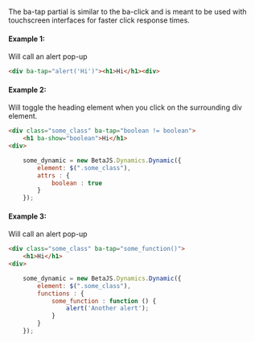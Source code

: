 The ba-tap partial is similar to the ba-click and is meant to be used with touchscreen interfaces for faster click response times.


#### Example 1:

Will call an alert pop-up


```html
<div ba-tap="alert('Hi')"><h1>Hi</h1><div>
```

#### Example 2:

Will toggle the heading element when you click on the surrounding div element.

```html
<div class="some_class" ba-tap="boolean != boolean">
    <h1 ba-show="boolean">Hi</h1>
<div>
```

```js
    some_dynamic = new BetaJS.Dynamics.Dynamic({
        element: $(".some_class"),
        attrs : {
            boolean : true
        }
    });
```

#### Example 3:

Will call an alert pop-up

```html
<div class="some_class" ba-tap="some_function()">
    <h1>Hi</h1>
<div>
```

```js
    some_dynamic = new BetaJS.Dynamics.Dynamic({
        element: $(".some_class"),
        functions : {
            some_function : function () {
                alert('Another alert');
            }
        }
    });
```
